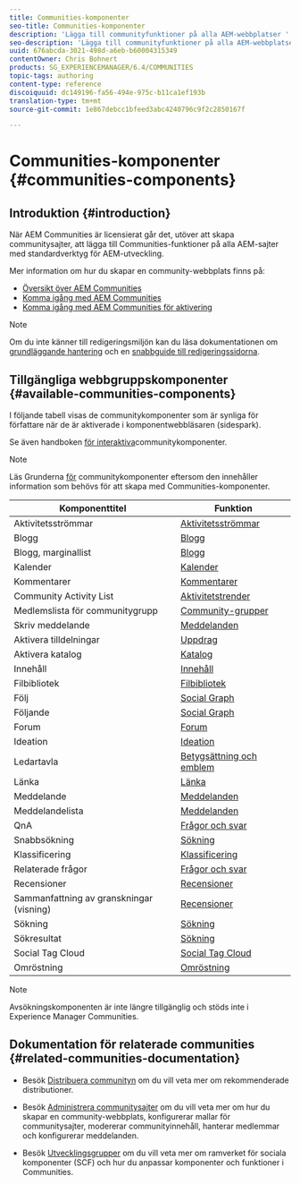 ```yaml
---
title: Communities-komponenter
seo-title: Communities-komponenter
description: 'Lägga till communityfunktioner på alla AEM-webbplatser '
seo-description: 'Lägga till communityfunktioner på alla AEM-webbplatser '
uuid: 676abcda-3021-498d-a6eb-b60004315349
contentOwner: Chris Bohnert
products: SG_EXPERIENCEMANAGER/6.4/COMMUNITIES
topic-tags: authoring
content-type: reference
discoiquuid: dc149196-fa56-494e-975c-b11ca1ef193b
translation-type: tm+mt
source-git-commit: 1e867debcc1bfeed3abc4240796c9f2c2850167f

---
```



# Communities-komponenter {#communities-components}

## Introduktion {#introduction}

När AEM Communities är licensierat går det, utöver att skapa communitysajter, att lägga till Communities-funktioner på alla AEM-sajter med standardverktyg för AEM-utveckling.

Mer information om hur du skapar en community-webbplats finns på:

* [Översikt över AEM Communities](overview.md)
* [Komma igång med AEM Communities](getting-started.md)
* [Komma igång med AEM Communities för aktivering](getting-started-enablement.md)

>[!NOTE]
>
>Om du inte känner till redigeringsmiljön kan du läsa dokumentationen om [grundläggande hantering](../../help/sites-authoring/basic-handling.md) och en [snabbguide till redigeringssidorna](../../help/sites-authoring/qg-page-authoring.md).

## Tillgängliga webbgruppskomponenter {#available-communities-components}

I följande tabell visas de communitykomponenter som är synliga för författare när de är aktiverade i komponentwebbläsaren (sidespark).

Se även handboken [för interaktiva](components-guide.md)communitykomponenter.

>[!NOTE]
>
>Läs Grunderna [för](basics.md) communitykomponenter eftersom den innehåller information som behövs för att skapa med Communities-komponenter.

| **Komponenttitel** | **Funktion** |
|---|---|
| Aktivitetsströmmar | [Aktivitetsströmmar](activities.md) |
| Blogg | [Blogg](blog-feature.md) |
| Blogg, marginallist | [Blogg](blog-feature.md) |
| Kalender | [Kalender](calendar.md) |
| Kommentarer | [Kommentarer](comments.md) |
| Community Activity List | [Aktivitetstrender](trends.md) |
| Medlemslista för communitygrupp | [Community-grupper](creating-groups.md) |
| Skriv meddelande | [Meddelanden](configure-messaging.md) |
| Aktivera tilldelningar | [Uppdrag](assignments.md) |
| Aktivera katalog | [Katalog](catalog.md) |
| Innehåll | [Innehåll](featured.md) |
| Filbibliotek | [Filbibliotek](file-library.md) |
| Följ | [Social Graph](socialgraph.md) |
| Följande | [Social Graph](socialgraph.md) |
| Forum | [Forum](forum.md) |
| Ideation | [Ideation](ideation-feature.md) |
| Ledartavla | [Betygsättning och emblem](enabling-leaderboard.md) |
| Länka | [Länka](liking.md) |
| Meddelande | [Meddelanden](configure-messaging.md) |
| Meddelandelista | [Meddelanden](configure-messaging.md) |
| QnA | [Frågor och svar](working-with-qna.md) |
| Snabbsökning | [Sökning](search.md) |
| Klassificering | [Klassificering](rating.md) |
| Relaterade frågor | [Frågor och svar](working-with-qna.md) |
| Recensioner | [Recensioner](reviews.md) |
| Sammanfattning av granskningar (visning) | [Recensioner](reviews.md) |
| Sökning | [Sökning](search.md) |
| Sökresultat | [Sökning](search.md) |
| Social Tag Cloud | [Social Tag Cloud](tagcloud.md) |
| Omröstning | [Omröstning](voting.md) |

>[!NOTE]
>
>Avsökningskomponenten är inte längre tillgänglig och stöds inte i Experience Manager Communities.

## Dokumentation för relaterade communities {#related-communities-documentation}

* Besök [Distribuera communityn](deploy-communities.md) om du vill veta mer om rekommenderade distributioner.

* Besök [Administrera communitysajter](administer-landing.md) om du vill veta mer om hur du skapar en community-webbplats, konfigurerar mallar för communitysajter, modererar communityinnehåll, hanterar medlemmar och konfigurerar meddelanden.

* Besök [Utvecklingsgrupper](communities.md) om du vill veta mer om ramverket för sociala komponenter (SCF) och hur du anpassar komponenter och funktioner i Communities.


